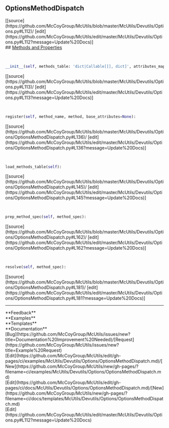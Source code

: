 ## <a id="McUtils.Devutils.Options.OptionsMethodDispatch">OptionsMethodDispatch</a> 

<div class="docs-source-link" markdown="1">
[[source](https://github.com/McCoyGroup/McUtils/blob/master/McUtils/Devutils/Options.py#L112)/
[edit](https://github.com/McCoyGroup/McUtils/edit/master/McUtils/Devutils/Options.py#L112?message=Update%20Docs)]
</div>









<div class="collapsible-section">
 <div class="collapsible-section collapsible-section-header" markdown="1">
## <a class="collapse-link" data-toggle="collapse" href="#methods" markdown="1"> Methods and Properties</a> <a class="float-right" data-toggle="collapse" href="#methods"><i class="fa fa-chevron-down"></i></a>
 </div>
 <div class="collapsible-section collapsible-section-body collapse show" id="methods" markdown="1">
 
<a id="McUtils.Devutils.Options.OptionsMethodDispatch.__init__" class="docs-object-method">&nbsp;</a> 
```python
__init__(self, methods_table: 'dict|Callable[[], dict]', attributes_map=None, default_method=None, methods_enum=None, case_insensitive=True, allow_custom_methods=True, ignore_bad_enum_keys=False, method_key='method'): 
```
<div class="docs-source-link" markdown="1">
[[source](https://github.com/McCoyGroup/McUtils/blob/master/McUtils/Devutils/Options.py#L113)/
[edit](https://github.com/McCoyGroup/McUtils/edit/master/McUtils/Devutils/Options.py#L113?message=Update%20Docs)]
</div>


<a id="McUtils.Devutils.Options.OptionsMethodDispatch.register" class="docs-object-method">&nbsp;</a> 
```python
register(self, method_name, method, base_attributes=None): 
```
<div class="docs-source-link" markdown="1">
[[source](https://github.com/McCoyGroup/McUtils/blob/master/McUtils/Devutils/Options/OptionsMethodDispatch.py#L136)/
[edit](https://github.com/McCoyGroup/McUtils/edit/master/McUtils/Devutils/Options/OptionsMethodDispatch.py#L136?message=Update%20Docs)]
</div>


<a id="McUtils.Devutils.Options.OptionsMethodDispatch.load_methods_table" class="docs-object-method">&nbsp;</a> 
```python
load_methods_table(self): 
```
<div class="docs-source-link" markdown="1">
[[source](https://github.com/McCoyGroup/McUtils/blob/master/McUtils/Devutils/Options/OptionsMethodDispatch.py#L145)/
[edit](https://github.com/McCoyGroup/McUtils/edit/master/McUtils/Devutils/Options/OptionsMethodDispatch.py#L145?message=Update%20Docs)]
</div>


<a id="McUtils.Devutils.Options.OptionsMethodDispatch.prep_method_spec" class="docs-object-method">&nbsp;</a> 
```python
prep_method_spec(self, method_spec): 
```
<div class="docs-source-link" markdown="1">
[[source](https://github.com/McCoyGroup/McUtils/blob/master/McUtils/Devutils/Options/OptionsMethodDispatch.py#L162)/
[edit](https://github.com/McCoyGroup/McUtils/edit/master/McUtils/Devutils/Options/OptionsMethodDispatch.py#L162?message=Update%20Docs)]
</div>


<a id="McUtils.Devutils.Options.OptionsMethodDispatch.resolve" class="docs-object-method">&nbsp;</a> 
```python
resolve(self, method_spec): 
```
<div class="docs-source-link" markdown="1">
[[source](https://github.com/McCoyGroup/McUtils/blob/master/McUtils/Devutils/Options/OptionsMethodDispatch.py#L181)/
[edit](https://github.com/McCoyGroup/McUtils/edit/master/McUtils/Devutils/Options/OptionsMethodDispatch.py#L181?message=Update%20Docs)]
</div>
 </div>
</div>












---


<div markdown="1" class="text-secondary">
<div class="container">
  <div class="row">
   <div class="col" markdown="1">
**Feedback**   
</div>
   <div class="col" markdown="1">
**Examples**   
</div>
   <div class="col" markdown="1">
**Templates**   
</div>
   <div class="col" markdown="1">
**Documentation**   
</div>
   <div class="col" markdown="1">
   
</div>
   <div class="col" markdown="1">
   
</div>
   <div class="col" markdown="1">
   
</div>
</div>
  <div class="row">
   <div class="col" markdown="1">
[Bug](https://github.com/McCoyGroup/McUtils/issues/new?title=Documentation%20Improvement%20Needed)/[Request](https://github.com/McCoyGroup/McUtils/issues/new?title=Example%20Request)   
</div>
   <div class="col" markdown="1">
[Edit](https://github.com/McCoyGroup/McUtils/edit/gh-pages/ci/examples/McUtils/Devutils/Options/OptionsMethodDispatch.md)/[New](https://github.com/McCoyGroup/McUtils/new/gh-pages/?filename=ci/examples/McUtils/Devutils/Options/OptionsMethodDispatch.md)   
</div>
   <div class="col" markdown="1">
[Edit](https://github.com/McCoyGroup/McUtils/edit/gh-pages/ci/docs/McUtils/Devutils/Options/OptionsMethodDispatch.md)/[New](https://github.com/McCoyGroup/McUtils/new/gh-pages/?filename=ci/docs/templates/McUtils/Devutils/Options/OptionsMethodDispatch.md)   
</div>
   <div class="col" markdown="1">
[Edit](https://github.com/McCoyGroup/McUtils/edit/master/McUtils/Devutils/Options.py#L112?message=Update%20Docs)   
</div>
   <div class="col" markdown="1">
   
</div>
   <div class="col" markdown="1">
   
</div>
   <div class="col" markdown="1">
   
</div>
</div>
</div>
</div>